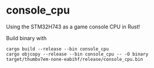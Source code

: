 # console_cpu
Using the STM32H743 as a game console CPU in Rust!

Build binary with
```
cargo build --release --bin console_cpu
cargo objcopy --release --bin console_cpu -- -O binary target/thumbv7em-none-eabihf/release/console_cpu.bin
```